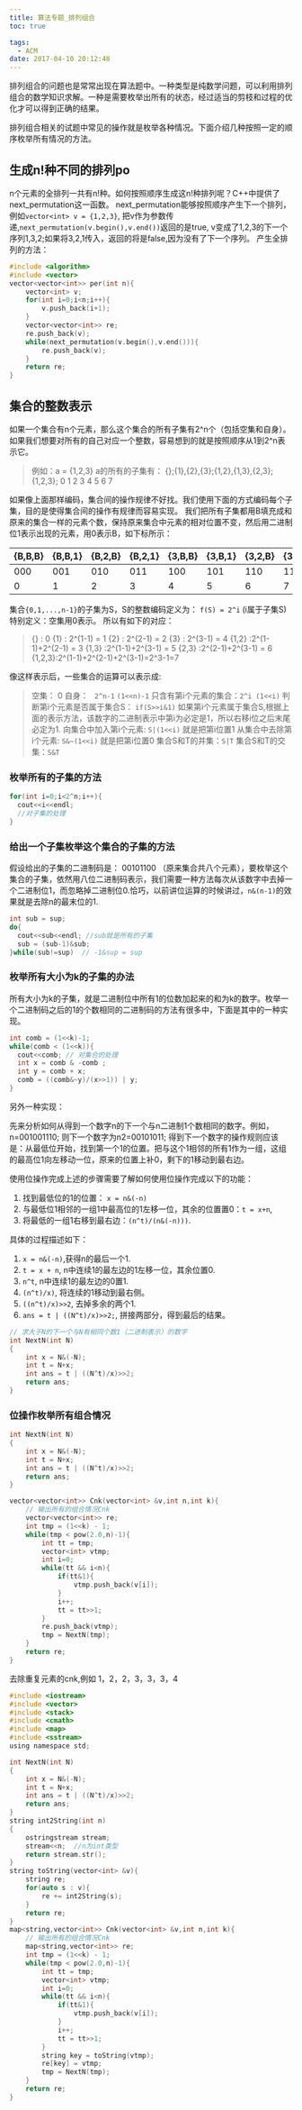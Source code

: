 ```yaml
---
title: 算法专题_排列组合
toc: true

tags:
  - ACM
date: 2017-04-10 20:12:48
---
```

排列组合的问题也是常常出现在算法题中。一种类型是纯数学问题，可以利用排列组合的数学知识求解。一种是需要枚举出所有的状态，经过适当的剪枝和过程的优化才可以得到正确的结果。
<!-- more -->
排列组合相关的试题中常见的操作就是枚举各种情况。下面介绍几种按照一定的顺序枚举所有情况的方法。
## 生成n!种不同的排列po
n个元素的全排列一共有n!种。如何按照顺序生成这n!种排列呢？C++中提供了next_permutation这一函数。
next_permutation能够按照顺序产生下一个排列，例如`vector<int> v = {1,2,3}`, 把v作为参数传递,`next_permutation(v.begin(),v.end())`返回的是true, v变成了1,2,3的下一个序列1,3,2;如果将3,2,1传入，返回的将是false,因为没有了下一个序列。
产生全排列的方法：
```c
#include <algorithm>
#include <vector>
vector<vector<int>> per(int n){
    vector<int> v;
    for(int i=0;i<n;i++){
        v.push_back(i+1);
    }
    vector<vector<int>> re;
    re.push_back(v);
    while(next_permutation(v.begin(),v.end())){
        re.push_back(v);
    }
    return re;
}
```

## 集合的整数表示
如果一个集合有n个元素，那么这个集合的所有子集有2^n个（包括空集和自身）。如果我们想要对所有的自己对应一个整数，容易想到的就是按照顺序从1到2^n表示它。

> 例如：a = {1,2,3}
> a的所有的子集有：
> {};{1},{2},{3};{1,2},{1,3},{2,3};{1,2,3};
> 0   1   2   3    4     5     6      7

如果像上面那样编码，集合间的操作规律不好找。我们使用下面的方式编码每个子集，目的是使得集合间的操作有规律而容易实现。
我们把所有子集都用B填充成和原来的集合一样的元素个数，保持原来集合中元素的相对位置不变，然后用二进制位1表示出现的元素，用0表示B，如下标所示：

|{B,B,B}|{B,B,1}|{B,2,B}|{B,2,1}|{3,B,B}|{3,B,1}|{3,2,B}|{3,2,1}|
|--|---|---|---|-----|-----|-----|------|
|000|001|010|011|100|101|110|111
| 0|1  | 2 | 3 |4    |5    |6    |  7


集合`{0,1,...,n-1}`的子集为S，S的整数编码定义为：
`f(S) = 2^i` (i属于子集S)
特别定义：空集用0表示。
所以有如下的对应：
>{}    :  0
>{1}   : 2^(1-1) = 1
>{2}   : 2^(2-1) = 2
>{3}   : 2^(3-1) = 4
>{1,2} :2^(1-1)+2^(2-1) = 3
>{1,3} :2^(1-1)+2^(3-1) = 5
>{2,3} :2^(2-1)+2^(3-1) = 6
>{1,2,3}:2^(1-1)+2^(2-1)+2^(3-1)=2^3-1=7

像这样表示后，一些集合的运算可以表示成:
> 空集：  0
> 自身： ` 2^n-1`  `(1<<n)-1`
> 只含有第i个元素的集合：`2^i (1<<i)`
> 判断第i个元素是否属于集合S： `if(S>>i&1)`  如果第i个元素属于集合S,根据上面的表示方法，该数字的二进制表示中第i为必定是1，所以右移i位之后末尾必定为1.
> 向集合中加入第i个元素: `S|(1<<i)`  就是把第i位置1
> 从集合中去除第i个元素: `S&~(1<<i)` 就是把第i位置0
> 集合S和T的并集：`S|T`
> 集合S和T的交集：`S&T`

### 枚举所有的子集的方法
```c
for(int i=0;i<2^n;i++){
  cout<<i<<endl;
  //对子集的处理
}
```

### 给出一个子集枚举这个集合的子集的方法

假设给出的子集的二进制码是： 00101100 （原来集合共八个元素），要枚举这个集合的子集，依然用八位二进制码表示，我们需要一种方法每次从该数字中去掉一个二进制位1，而忽略掉二进制位0.恰巧，以前讲位运算的时候讲过，`n&(n-1)`的效果就是去除n的最末位的1.
```c
int sub = sup;
do{
  cout<<sub<<endl; //sub就是所有的子集
  sub = (sub-1)&sub;
}while(sub!=sup)  // -1&sup = sup
```

### 枚举所有大小为k的子集的办法

所有大小为k的子集，就是二进制位中所有1的位数加起来的和为k的数字。枚举一个二进制码之后的1的个数相同的二进制码的方法有很多中，下面是其中的一种实现。
```c
int comb = (1<<k)-1;
while(comb < (1<<k)){
  cout<<comb; // 对集合的处理
  int x = comb & -comb ;
  int y = comb + x;
  comb = ((comb&~y)/(x>>1)) | y;
}

```

另外一种实现：

先来分析如何从得到一个数字n的下一个与n二进制1个数相同的数字。例如，n=001001110; 则下一个数字为n2=00101011;
得到下一个数字的操作规则应该是：从最低位开始，找到第一个1的位置。把与这个1相邻的所有1作为一组，这组的最高位1向左移动一位，原来的位置上补0，剩下的1移动到最右边。

使用位操作完成上述的步骤需要了解如何使用位操作完成以下的功能：

1. 找到最低位的1的位置： `x = n&(-n)`
2. 与最低位1相邻的一组1中最高位的1左移一位，其余的位置置0：`t = x+n`,
3. 将最低的一组1右移到最右边：`(n^t)/(n&(-n)))`.

具体的过程描述如下：

1. `x = n&(-n)`,获得n的最后一个1.
2. `t = x + n`, n中连续1的最左边的1左移一位，其余位置0.
3. `n^t`, n中连续1的最左边的0置1.
4. `(n^t)/x)`, 将连续的1移动到最右侧。
5. `((n^t)/x)>>2`, 去掉多余的两个1.
6. `ans = t | ((N^t)/x)>>2;`, 拼接两部分，得到最后的结果。

```c
// 求大于N的下一个与N有相同个数1（二进制表示）的数字
int NextN(int N)
{
    int x = N&(-N);
    int t = N+x;
    int ans = t | ((N^t)/x)>>2;
    return ans;
}
```

### 位操作枚举所有组合情况

```c
int NextN(int N)
{
    int x = N&(-N);
    int t = N+x;
    int ans = t | ((N^t)/x)>>2;
    return ans;
}

vector<vector<int>> Cnk(vector<int> &v,int n,int k){
    // 输出所有的组合情况Cnk
    vector<vector<int>> re;
    int tmp = (1<<k) - 1;
    while(tmp < pow(2.0,n)-1){
        int tt = tmp;
        vector<int> vtmp;
        int i=0;
        while(tt && i<n){
            if(tt&1){
                vtmp.push_back(v[i]);
            }
            i++;
            tt = tt>>1;
        }
        re.push_back(vtmp);
        tmp = NextN(tmp);
    }
    return re;
}
```
去除重复元素的cnk,例如 1，2，2，3，3，3，4

```c
#include <iostream>
#include <vector>
#include <stack>
#include <cmath>
#include <map>
#include <sstream>
using namespace std;

int NextN(int N)
{
    int x = N&(-N);
    int t = N+x;
    int ans = t | ((N^t)/x)>>2;
    return ans;
}
string int2String(int n)
{
    ostringstream stream;
    stream<<n;  //n为int类型
    return stream.str();
}
string toString(vector<int> &v){
    string re;
    for(auto s : v){
        re += int2String(s);
    }
    return re;
}
map<string,vector<int>> Cnk(vector<int> &v,int n,int k){
    // 输出所有的组合情况Cnk
    map<string,vector<int>> re;
    int tmp = (1<<k) - 1;
    while(tmp < pow(2.0,n)-1){
        int tt = tmp;
        vector<int> vtmp;
        int i=0;
        while(tt && i<n){
            if(tt&1){
                vtmp.push_back(v[i]);
            }
            i++;
            tt = tt>>1;
        }
        string key = toString(vtmp);
        re[key] = vtmp;
        tmp = NextN(tmp);
    }
    return re;
}
```
